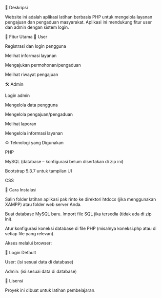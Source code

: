 📌 Deskripsi

Website ini adalah aplikasi latihan berbasis PHP untuk mengelola layanan pengajuan dan pengaduan masyarakat. Aplikasi ini mendukung fitur user dan admin dengan sistem login.

📝 Fitur Utama
👥 User

Registrasi dan login pengguna

Melihat informasi layanan

Mengajukan permohonan/pengaduan

Melihat riwayat pengajuan

🛠 Admin

Login admin

Mengelola data pengguna

Mengelola pengajuan/pengaduan

Melihat laporan

Mengelola informasi layanan

⚙️ Teknologi yang Digunakan

PHP

MySQL (database – konfigurasi belum disertakan di zip ini)

Bootstrap 5.3.7 untuk tampilan UI

CSS

🚀 Cara Instalasi

Salin folder latihan aplikasi pak rinto ke direktori htdocs (jika menggunakan XAMPP) atau folder web server Anda.

Buat database MySQL baru. Import file SQL jika tersedia (tidak ada di zip ini).

Atur konfigurasi koneksi database di file PHP (misalnya koneksi.php atau di setiap file yang relevan).

Akses melalui browser:

👤 Login Default

User: (isi sesuai data di database)

Admin: (isi sesuai data di database)

📄 Lisensi

Proyek ini dibuat untuk latihan pembelajaran.
